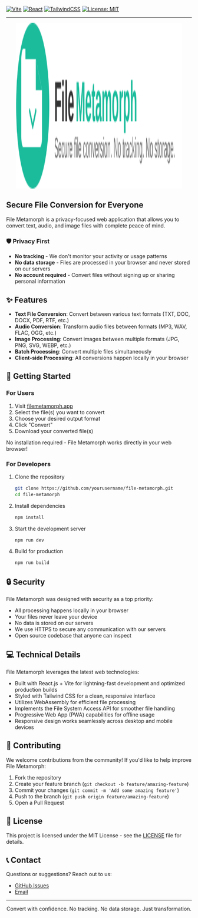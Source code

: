 
  [![Vite](https://img.shields.io/badge/vite-%23646CFF.svg?style=for-the-badge&logo=vite&logoColor=white)](https://vitejs.dev/)
  [![React](https://img.shields.io/badge/react-%2320232a.svg?style=for-the-badge&logo=react&logoColor=%2361DAFB)](https://reactjs.org/)
  [![TailwindCSS](https://img.shields.io/badge/tailwindcss-%2338B2AC.svg?style=for-the-badge&logo=tailwind-css&logoColor=white)](https://tailwindcss.com/)
  [![License: MIT](https://img.shields.io/badge/License-MIT-yellow.svg?style=for-the-badge)](https://opensource.org/licenses/MIT)

---------


<div align="center">
  <img src="./src/assets/logotext.svg" alt="File Metamorph full Logo" width="450" height="450">
</div>

## Secure File Conversion for Everyone

File Metamorph is a privacy-focused web application that allows you to convert text, audio, and image files with complete peace of mind. 

### 🛡️ Privacy First

- **No tracking** - We don't monitor your activity or usage patterns
- **No data storage** - Files are processed in your browser and never stored on our servers
- **No account required** - Convert files without signing up or sharing personal information

## ✨ Features

- **Text File Conversion**: Convert between various text formats (TXT, DOC, DOCX, PDF, RTF, etc.)
- **Audio Conversion**: Transform audio files between formats (MP3, WAV, FLAC, OGG, etc.)
- **Image Processing**: Convert images between multiple formats (JPG, PNG, SVG, WEBP, etc.)
- **Batch Processing**: Convert multiple files simultaneously
- **Client-side Processing**: All conversions happen locally in your browser

## 🚀 Getting Started

### For Users
1. Visit [filemetamorph.app](https://filemetamorph.app)
2. Select the file(s) you want to convert
3. Choose your desired output format
4. Click "Convert"
5. Download your converted file(s)

No installation required - File Metamorph works directly in your web browser!

### For Developers
1. Clone the repository
   ```bash
   git clone https://github.com/yourusername/file-metamorph.git
   cd file-metamorph
   ```
2. Install dependencies
   ```bash
   npm install
   ```
3. Start the development server
   ```bash
   npm run dev
   ```
4. Build for production
   ```bash
   npm run build
   ```

## 🔒 Security

File Metamorph was designed with security as a top priority:

- All processing happens locally in your browser
- Your files never leave your device
- No data is stored on our servers
- We use HTTPS to secure any communication with our servers
- Open source codebase that anyone can inspect

## 💻 Technical Details

File Metamorph leverages the latest web technologies:

- Built with React.js + Vite for lightning-fast development and optimized production builds
- Styled with Tailwind CSS for a clean, responsive interface
- Utilizes WebAssembly for efficient file processing
- Implements the File System Access API for smoother file handling
- Progressive Web App (PWA) capabilities for offline usage
- Responsive design works seamlessly across desktop and mobile devices

## 🤝 Contributing

We welcome contributions from the community! If you'd like to help improve File Metamorph:

1. Fork the repository
2. Create your feature branch (`git checkout -b feature/amazing-feature`)
3. Commit your changes (`git commit -m 'Add some amazing feature'`)
4. Push to the branch (`git push origin feature/amazing-feature`)
5. Open a Pull Request

## 📝 License

This project is licensed under the MIT License - see the [LICENSE](LICENSE) file for details.

## 📞 Contact

Questions or suggestions? Reach out to us:

- [GitHub Issues](https://github.com/filemetamorph/app/issues)
- [Email](xydisorder@gmail.com)

---

<div align="center">
  <p>Convert with confidence. No tracking. No data storage. Just transformation.</p>
</div>